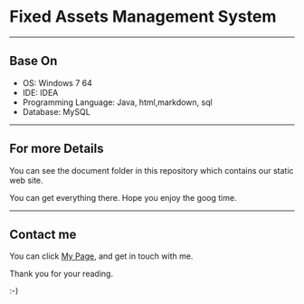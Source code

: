 # Fixed Assets Management System

---

## Base On
- OS: Windows 7 64
- IDE: IDEA
- Programming Language: Java, html,markdown, sql
- Database: MySQL

---

## For more Details

You can see the document folder in this repository which contains our static web site.

You can get everything there. Hope you enjoy the goog time.

---

## Contact me

You can click [My Page](https://guoruibiao.github.io), and get in touch with me.

Thank you for your reading. 

:-)
